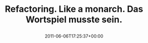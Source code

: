 ---
retweeted: false
source: <a href="http://itunes.apple.com/us/app/twitter/id409789998?mt=12" rel="nofollow">Twitter
  for Mac</a>
entities:
  hashtags: []
  symbols: []
  user_mentions: []
  urls:
  - url: http://t.co/Jtl82ol
    expanded_url: http://twitpic.com/57wg9z
    display_url: twitpic.com/57wg9z
    indices:
    - '56'
    - '75'
display_text_range:
- '0'
- '75'
favorite_count: '0'
id_str: '77788246423252993'
truncated: false
retweet_count: '0'
id: '77788246423252993'
possibly_sensitive: false
created_at: Mon Jun 06 17:25:37 +0000 2011
favorited: false
full_text: |-
  Refactoring. Like a monarch.
  Das Wortspiel musste sein.
lang: de
quote_url: http://twitpic.com/57wg9z
tags:
- pesos/twitter
date: '2011-06-06T17:25:37+00:00'
src: https://twitter.com/bascht/status/77788246423252993
original_url: https://twitter.com/bascht/status/77788246423252993
type: twitter_tweet
text: |-
  Refactoring. Like a monarch.
  Das Wortspiel musste sein.
title: |
  Refactoring. Like a monarch.
  Das Wortspiel musste sein.

---